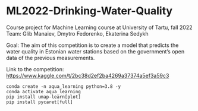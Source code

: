 # ML2022-Drinking-Water-Quality
Course project for Machine Learning course at University of Tartu, fall 2022
Team: Glib Manaiev, Dmytro Fedorenko, Ekaterina Sedykh

Goal: The aim of this competition is to create a model that predicts the water quality in Estonian water stations based on the government’s open data of the previous measurements.

Link to the competition: https://www.kaggle.com/t/2bc38d2ef2ba4269a37374a5ef3a59c3


```
conda create -n aqua_learning python=3.8 -y
conda activate aqua_learning
pip install umap-learn[plot]
pip install pycaret[full]
```
